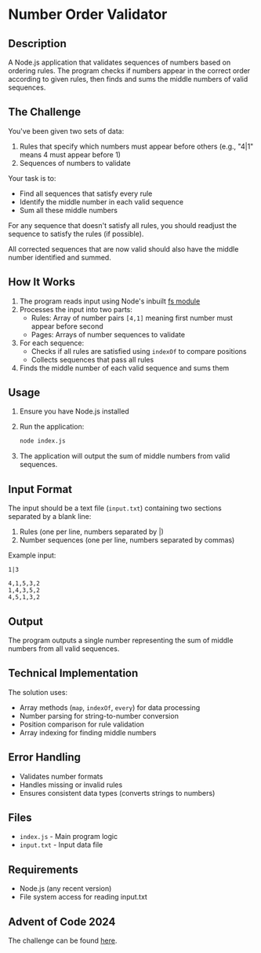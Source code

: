 # Number Order Validator

## Description
A Node.js application that validates sequences of numbers based on ordering rules. The program checks if numbers appear in the correct order according to given rules, then finds and sums the middle numbers of valid sequences.

## The Challenge
You've been given two sets of data:
1. Rules that specify which numbers must appear before others (e.g., "4|1" means 4 must appear before 1)
2. Sequences of numbers to validate

Your task is to:
- Find all sequences that satisfy every rule
- Identify the middle number in each valid sequence
- Sum all these middle numbers

For any sequence that doesn't satisfy all rules, you should readjust the sequence to satisfy the rules (if possible). 

All corrected sequences that are now valid should also have the middle number identified and summed.

## How It Works
1. The program reads input using Node's inbuilt [fs module](https://www.w3schools.com/nodejs/nodejs_filesystem.asp)
2. Processes the input into two parts:
   - Rules: Array of number pairs `[4,1]` meaning first number must appear before second
   - Pages: Arrays of number sequences to validate
3. For each sequence:
   - Checks if all rules are satisfied using `indexOf` to compare positions
   - Collects sequences that pass all rules
4. Finds the middle number of each valid sequence and sums them

## Usage
1. Ensure you have Node.js installed
2. Run the application:
   ```bash
   node index.js
   ```

3. The application will output the sum of middle numbers from valid sequences.

## Input Format
The input should be a text file (`input.txt`) containing two sections separated by a blank line:
1. Rules (one per line, numbers separated by |)
2. Number sequences (one per line, numbers separated by commas)

Example input:
```
1|3

4,1,5,3,2
1,4,3,5,2
4,5,1,3,2
```

## Output
The program outputs a single number representing the sum of middle numbers from all valid sequences.

## Technical Implementation
The solution uses:
- Array methods (`map`, `indexOf`, `every`) for data processing
- Number parsing for string-to-number conversion
- Position comparison for rule validation
- Array indexing for finding middle numbers

## Error Handling
- Validates number formats
- Handles missing or invalid rules
- Ensures consistent data types (converts strings to numbers)

## Files
- `index.js` - Main program logic
- `input.txt` - Input data file

## Requirements
- Node.js (any recent version)
- File system access for reading input.txt

## Advent of Code 2024

The challenge can be found [here](https://adventofcode.com/2024/day/5).